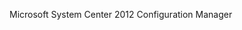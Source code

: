<Token xmlns:xlink="http://www.w3.org/1999/xlink">Microsoft System Center 2012 Configuration Manager</Token>

<!--HONumber=Mar16_HO1-->


